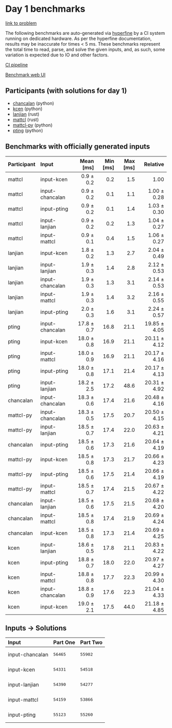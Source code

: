 # Day 1 benchmarks

[link to problem](https://adventofcode.com/2023/day/1)

The following benchmarks are auto-generated via
[hyperfine](https://github.com/sharkdp/hyperfine) by a CI system running on
dedicated hardware. As per the hyperfine documentation, results may be
inaccurate for times < 5 ms. These benchmarks represent the total time to read,
parse, and solve the given inputs, and, as such, some variation is expected due
to IO and other factors.

[CI pipeline](http://ci.papercode.net:8080/teams/main/pipelines/aoc2023)

[Benchmark web UI](https://aoc.ancalagon.black)


## Participants (with solutions for day 1)

- [chancalan](https://github.com/chancalan/aoc2023) (python)
- [kcen](https://github.com/kcen/aoc2023) (python)
- [lanjian](https://github.com/lanjian/aoc-2023) (rust)
- [mattcl](https://github.com/mattcl/aoc2023) (rust)
- [mattcl-py](https://github.com/mattcl/aoc2023-py) (python)
- [pting](https://github.com/pting/aoc2023) (python)


## Benchmarks with officially generated inputs

| Participant | Input | Mean [ms] | Min [ms] | Max [ms] | Relative |
|:---|:---|---:|---:|---:|---:|
| mattcl | input-kcen | 0.9 ± 0.2 | 0.2 | 1.5 | 1.00 |
| mattcl | input-chancalan | 0.9 ± 0.2 | 0.1 | 1.1 | 1.00 ± 0.28 |
| mattcl | input-pting | 0.9 ± 0.2 | 0.1 | 1.4 | 1.03 ± 0.30 |
| mattcl | input-lanjian | 0.9 ± 0.2 | 0.2 | 1.3 | 1.04 ± 0.27 |
| mattcl | input-mattcl | 0.9 ± 0.1 | 0.4 | 1.5 | 1.06 ± 0.27 |
| lanjian | input-kcen | 1.8 ± 0.2 | 1.3 | 2.7 | 2.04 ± 0.49 |
| lanjian | input-lanjian | 1.9 ± 0.3 | 1.4 | 2.8 | 2.12 ± 0.53 |
| lanjian | input-chancalan | 1.9 ± 0.3 | 1.3 | 3.1 | 2.14 ± 0.53 |
| lanjian | input-mattcl | 1.9 ± 0.3 | 1.4 | 3.2 | 2.16 ± 0.55 |
| lanjian | input-pting | 2.0 ± 0.3 | 1.6 | 3.1 | 2.24 ± 0.57 |
| pting | input-chancalan | 17.8 ± 0.7 | 16.8 | 21.1 | 19.85 ± 4.05 |
| pting | input-kcen | 18.0 ± 0.8 | 16.9 | 21.1 | 20.11 ± 4.12 |
| pting | input-mattcl | 18.0 ± 0.9 | 16.9 | 21.1 | 20.17 ± 4.16 |
| pting | input-pting | 18.0 ± 0.8 | 17.1 | 21.4 | 20.17 ± 4.13 |
| pting | input-lanjian | 18.2 ± 2.5 | 17.2 | 48.6 | 20.31 ± 4.92 |
| chancalan | input-chancalan | 18.3 ± 0.6 | 17.4 | 21.6 | 20.48 ± 4.16 |
| mattcl-py | input-chancalan | 18.3 ± 0.5 | 17.5 | 20.7 | 20.50 ± 4.15 |
| mattcl-py | input-lanjian | 18.5 ± 0.7 | 17.4 | 22.0 | 20.63 ± 4.21 |
| chancalan | input-pting | 18.5 ± 0.6 | 17.3 | 21.6 | 20.64 ± 4.19 |
| mattcl-py | input-kcen | 18.5 ± 0.8 | 17.3 | 21.7 | 20.66 ± 4.23 |
| mattcl-py | input-pting | 18.5 ± 0.6 | 17.5 | 21.4 | 20.66 ± 4.19 |
| mattcl-py | input-mattcl | 18.5 ± 0.7 | 17.4 | 21.5 | 20.67 ± 4.22 |
| chancalan | input-lanjian | 18.5 ± 0.6 | 17.5 | 21.5 | 20.68 ± 4.20 |
| chancalan | input-mattcl | 18.5 ± 0.8 | 17.4 | 21.9 | 20.69 ± 4.24 |
| chancalan | input-kcen | 18.5 ± 0.8 | 17.3 | 21.4 | 20.69 ± 4.25 |
| kcen | input-lanjian | 18.6 ± 0.5 | 17.8 | 21.1 | 20.83 ± 4.22 |
| kcen | input-pting | 18.8 ± 0.7 | 18.0 | 22.0 | 20.97 ± 4.27 |
| kcen | input-mattcl | 18.8 ± 0.8 | 17.7 | 22.3 | 20.99 ± 4.30 |
| kcen | input-chancalan | 18.8 ± 0.9 | 17.6 | 22.3 | 21.04 ± 4.33 |
| kcen | input-kcen | 19.0 ± 2.1 | 17.5 | 44.0 | 21.18 ± 4.85 |


## Inputs -> Solutions

| Input | Part One | Part Two |
|:---|:---|:---|
|input-chancalan|<pre>56465</pre>|<pre>55902</pre>|
|input-kcen|<pre>54331</pre>|<pre>54518</pre>|
|input-lanjian|<pre>54390</pre>|<pre>54277</pre>|
|input-mattcl|<pre>54159</pre>|<pre>53866</pre>|
|input-pting|<pre>55123</pre>|<pre>55260</pre>|